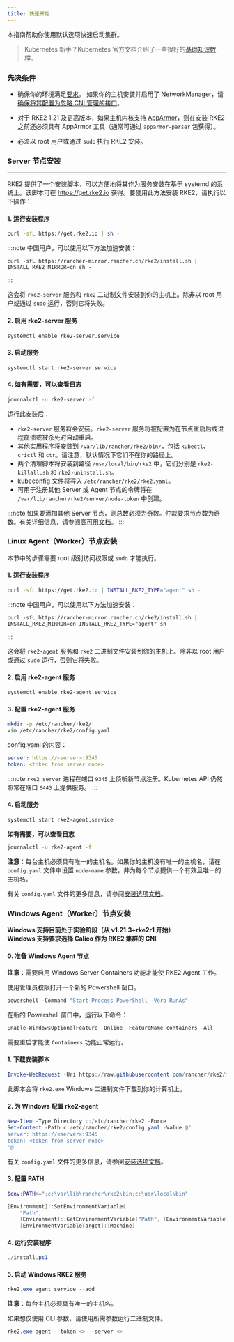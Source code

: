 ```yaml
---
title: 快速开始
---
```


本指南帮助你使用默认选项快速启动集群。

> Kubernetes 新手？Kubernetes 官方文档介绍了一些很好的[基础知识教程](https://kubernetes.io/docs/tutorials/kubernetes-basics/)。

### 先决条件

- 确保你的环境满足[要求](requirements.md)。
   如果你的主机安装并启用了 NetworkManager，请[确保将其配置为忽略 CNI 管理的接口](../known_issues.md#networkmanager)。

- 对于 RKE2 1.21 及更高版本，如果主机内核支持 [AppArmor](https://apparmor.net/)，则在安装 RKE2 之前还必须具有 AppArmor 工具（通常可通过 `apparmor-parser` 包获得）。

- 必须以 root 用户或通过 `sudo` 执行 RKE2 安装。

### Server 节点安装
--------------
RKE2 提供了一个安装脚本，可以方便地将其作为服务安装在基于 systemd 的系统上。该脚本可在 https://get.rke2.io 获得。要使用此方法安装 RKE2，请执行以下操作：

#### 1. 运行安装程序

```sh
curl -sfL https://get.rke2.io | sh -
```

:::note
中国用户，可以使用以下方法加速安装：
```
curl -sfL https://rancher-mirror.rancher.cn/rke2/install.sh | INSTALL_RKE2_MIRROR=cn sh -
```
:::

这会将 `rke2-server` 服务和 `rke2` 二进制文件安装到你的主机上。除非以 root 用户或通过 `sudo` 运行，否则它将失败。

#### 2. 启用 rke2-server 服务

```sh
systemctl enable rke2-server.service
```

#### 3. 启动服务

```sh
systemctl start rke2-server.service
```

#### 4. 如有需要，可以查看日志

```sh
journalctl -u rke2-server -f
```

运行此安装后：

* `rke2-server` 服务将会安装。`rke2-server` 服务将被配置为在节点重启后或进程崩溃或被杀死时自动重启。
* 其他实用程序将安装到 `/var/lib/rancher/rke2/bin/`，包括 `kubectl`、`crictl` 和 `ctr`。请注意，默认情况下它们不在你的路径上。
* 两个清理脚本将安装到路径 `/usr/local/bin/rke2` 中，它们分别是 `rke2-killall.sh` 和 `rke2-uninstall.sh`。
* [kubeconfig](https://kubernetes.io/docs/concepts/configuration/organize-cluster-access-kubeconfig/) 文件将写入 `/etc/rancher/rke2/rke2.yaml`。
* 可用于注册其他 Server 或 Agent 节点的令牌将在 `/var/lib/rancher/rke2/server/node-token` 中创建。

:::note
如果要添加其他 Server 节点，则总数必须为奇数。仲裁要求节点数为奇数。有关详细信息，请参阅[高可用文档](./ha.md)。
:::

### Linux Agent（Worker）节点安装

本节中的步骤需要 root 级别访问权限或 `sudo` 才能执行。

#### 1. 运行安装程序

```sh
curl -sfL https://get.rke2.io | INSTALL_RKE2_TYPE="agent" sh -
```

:::note
中国用户，可以使用以下方法加速安装：
```
curl -sfL https://rancher-mirror.rancher.cn/rke2/install.sh | INSTALL_RKE2_MIRROR=cn INSTALL_RKE2_TYPE="agent" sh -
```
:::

这会将 `rke2-agent` 服务和 `rke2` 二进制文件安装到你的主机上。除非以 root 用户或通过 `sudo` 运行，否则它将失败。

#### 2. 启用 rke2-agent 服务

```sh
systemctl enable rke2-agent.service
```

#### 3. 配置 rke2-agent 服务

```sh
mkdir -p /etc/rancher/rke2/
vim /etc/rancher/rke2/config.yaml
```

config.yaml 的内容：

```yaml
server: https://<server>:9345
token: <token from server node>
```

:::note
`rke2 server` 进程在端口 `9345` 上侦听新节点注册。Kubernetes API 仍然照常在端口 `6443` 上提供服务。
:::

#### 4. 启动服务

```sh
systemctl start rke2-agent.service
```

**如有需要，可以查看日志**

```sh
journalctl -u rke2-agent -f
```

**注意**：每台主机必须具有唯一的主机名。如果你的主机没有唯一的主机名，请在 `config.yaml` 文件中设置 `node-name` 参数，并为每个节点提供一个有效且唯一的主机名。

有关 `config.yaml` 文件的更多信息，请参阅[安装选项文档](configuration.md#配置文件)。

### Windows Agent（Worker）节点安装
**Windows 支持目前处于实验阶段（从 v1.21.3+rke2r1 开始）**  
**Windows 支持要求选择 Calico 作为 RKE2 集群的 CNI**

#### 0. 准备 Windows Agent 节点
**注意**：需要启用 Windows Server Containers 功能才能使 RKE2 Agent 工作。

使用管理员权限打开一个新的 Powershell 窗口。
```powershell
powershell -Command "Start-Process PowerShell -Verb RunAs"
```

在新的 Powershell 窗口中，运行以下命令：
```powershell
Enable-WindowsOptionalFeature -Online -FeatureName containers –All
```
需要重启才能使 `Containers` 功能正常运行。

#### 1. 下载安装脚本
```powershell
Invoke-WebRequest -Uri https://raw.githubusercontent.com/rancher/rke2/master/install.ps1 -Outfile install.ps1
```
此脚本会将 `rke2.exe` Windows 二进制文件下载到你的计算机上。

#### 2. 为 Windows 配置 rke2-agent
```powershell
New-Item -Type Directory c:/etc/rancher/rke2 -Force
Set-Content -Path c:/etc/rancher/rke2/config.yaml -Value @"
server: https://<server>:9345
token: <token from server node>
"@
```

有关 `config.yaml` 文件的更多信息，请参阅[安装选项文档](configuration.md#配置文件)。


#### 3. 配置 PATH
```powershell
$env:PATH+=";c:\var\lib\rancher\rke2\bin;c:\usr\local\bin"

[Environment]::SetEnvironmentVariable(
    "Path",
    [Environment]::GetEnvironmentVariable("Path", [EnvironmentVariableTarget]::Machine) + ";c:\var\lib\rancher\rke2\bin;c:\usr\local\bin",
    [EnvironmentVariableTarget]::Machine)
```
#### 4. 运行安装程序
```powershell
./install.ps1
```

#### 5. 启动 Windows RKE2 服务
```powershell
rke2.exe agent service --add
```
**注意**：每台主机必须具有唯一的主机名。

如果想仅使用 CLI 参数，请使用所需参数运行二进制文件。

```powershell
rke2.exe agent --token <> --server <>
```
